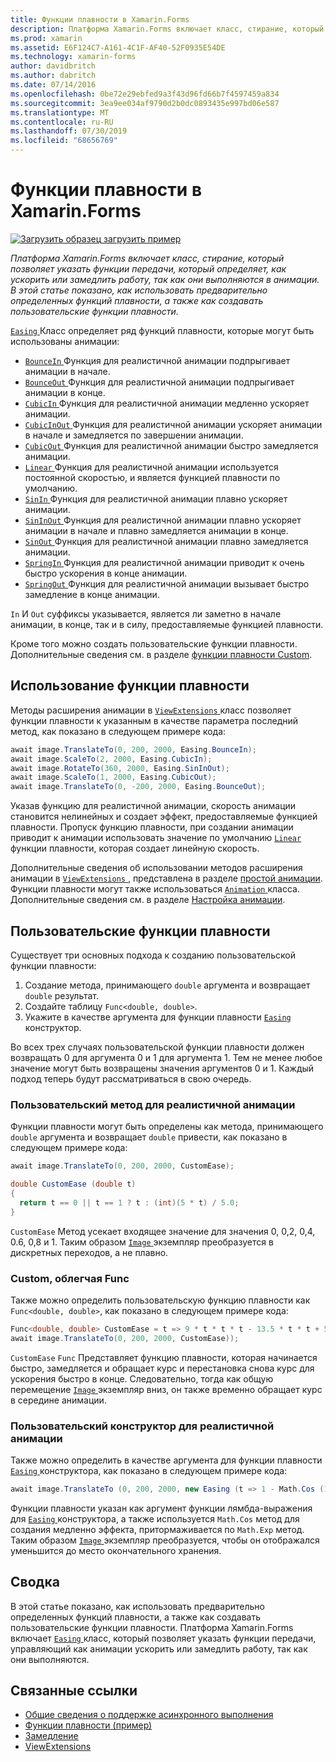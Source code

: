 ```yaml
---
title: Функции плавности в Xamarin.Forms
description: Платформа Xamarin.Forms включает класс, стирание, который позволяет указать функции передачи, который определяет, как ускорить или замедлить работу, так как они выполняются в анимации. В этой статье показано, как использовать предварительно определенных функций плавности, а также как создавать пользовательские функции плавности.
ms.prod: xamarin
ms.assetid: E6F124C7-A161-4C1F-AF40-52F0935E54DE
ms.technology: xamarin-forms
author: davidbritch
ms.author: dabritch
ms.date: 07/14/2016
ms.openlocfilehash: 0be72e29ebfed9a3f43d96fd66b7f4597459a834
ms.sourcegitcommit: 3ea9ee034af9790d2b0dc0893435e997bd06e587
ms.translationtype: MT
ms.contentlocale: ru-RU
ms.lasthandoff: 07/30/2019
ms.locfileid: "68656769"
---
```

# <a name="easing-functions-in-xamarinforms"></a>Функции плавности в Xamarin.Forms

[![Загрузить образец](~/media/shared/download.png) загрузить пример](https://docs.microsoft.com/samples/xamarin/xamarin-forms-samples/userinterface-animation-easing)

_Платформа Xamarin.Forms включает класс, стирание, который позволяет указать функции передачи, который определяет, как ускорить или замедлить работу, так как они выполняются в анимации. В этой статье показано, как использовать предварительно определенных функций плавности, а также как создавать пользовательские функции плавности._


[ `Easing` ](xref:Xamarin.Forms.Easing) Класс определяет ряд функций плавности, которые могут быть использованы анимации:

- [ `BounceIn` ](xref:Xamarin.Forms.Easing.BounceIn) Функция для реалистичной анимации подпрыгивает анимации в начале.
- [ `BounceOut` ](xref:Xamarin.Forms.Easing.BounceOut) Функция для реалистичной анимации подпрыгивает анимации в конце.
- [ `CubicIn` ](xref:Xamarin.Forms.Easing.CubicIn) Функция для реалистичной анимации медленно ускоряет анимации.
- [ `CubicInOut` ](xref:Xamarin.Forms.Easing.CubicInOut) Функция для реалистичной анимации ускоряет анимации в начале и замедляется по завершении анимации.
- [ `CubicOut` ](xref:Xamarin.Forms.Easing.CubicOut) Функция для реалистичной анимации быстро замедляется анимации.
- [ `Linear` ](xref:Xamarin.Forms.Easing.Linear) Функция для реалистичной анимации используется постоянной скоростью, и является функцией плавности по умолчанию.
- [ `SinIn` ](xref:Xamarin.Forms.Easing.SinIn) Функция для реалистичной анимации плавно ускоряет анимации.
- [ `SinInOut` ](xref:Xamarin.Forms.Easing.SinInOut) Функция для реалистичной анимации плавно ускоряет анимации в начале и плавно замедляется анимации в конце.
- [ `SinOut` ](xref:Xamarin.Forms.Easing.SinOut) Функция для реалистичной анимации плавно замедляется анимации.
- [ `SpringIn` ](xref:Xamarin.Forms.Easing.SpringIn) Функция для реалистичной анимации приводит к очень быстро ускорения в конце анимации.
- [ `SpringOut` ](xref:Xamarin.Forms.Easing.SpringOut) Функция для реалистичной анимации вызывает быстро замедление в конце анимации.

`In` И `Out` суффиксы указывается, является ли заметно в начале анимации, в конце, так и в силу, предоставляемые функцией плавности.

Кроме того можно создать пользовательские функции плавности. Дополнительные сведения см. в разделе [функции плавности Custom](#customeasing).

## <a name="consuming-an-easing-function"></a>Использование функции плавности

Методы расширения анимации в [ `ViewExtensions` ](xref:Xamarin.Forms.ViewExtensions) класс позволяет функции плавности к указанным в качестве параметра последний метод, как показано в следующем примере кода:

```csharp
await image.TranslateTo(0, 200, 2000, Easing.BounceIn);
await image.ScaleTo(2, 2000, Easing.CubicIn);
await image.RotateTo(360, 2000, Easing.SinInOut);
await image.ScaleTo(1, 2000, Easing.CubicOut);
await image.TranslateTo(0, -200, 2000, Easing.BounceOut);
```

Указав функцию для реалистичной анимации, скорость анимации становится нелинейных и создает эффект, предоставляемые функцией плавности. Пропуск функцию плавности, при создании анимации приводит к анимации использовать значение по умолчанию [ `Linear` ](xref:Xamarin.Forms.Easing.Linear) функции плавности, которая создает линейную скорость.

Дополнительные сведения об использовании методов расширения анимации в [ `ViewExtensions` ](xref:Xamarin.Forms.ViewExtensions) , представлена в разделе [простой анимации](~/xamarin-forms/user-interface/animation/simple.md). Функции плавности могут также использоваться [ `Animation` ](xref:Xamarin.Forms.Animation) класса. Дополнительные сведения см. в разделе [Настройка анимации](~/xamarin-forms/user-interface/animation/custom.md).

<a name="customeasing" />

## <a name="custom-easing-functions"></a>Пользовательские функции плавности

Существует три основных подхода к созданию пользовательской функции плавности:

1. Создание метода, принимающего `double` аргумента и возвращает `double` результат.
1. Создайте таблицу `Func<double, double>`.
1. Укажите в качестве аргумента для функции плавности [ `Easing` ](xref:Xamarin.Forms.Easing) конструктор.

Во всех трех случаях пользовательской функции плавности должен возвращать 0 для аргумента 0 и 1 для аргумента 1. Тем не менее любое значение могут быть возвращены значения аргументов 0 и 1. Каждый подход теперь будут рассматриваться в свою очередь.

### <a name="custom-easing-method"></a>Пользовательский метод для реалистичной анимации

Функции плавности могут быть определены как метода, принимающего `double` аргумента и возвращает `double` привести, как показано в следующем примере кода:

```csharp
await image.TranslateTo(0, 200, 2000, CustomEase);

double CustomEase (double t)
{
  return t == 0 || t == 1 ? t : (int)(5 * t) / 5.0;
}
```

`CustomEase` Метод усекает входящее значение для значения 0, 0,2, 0,4, 0.6, 0,8 и 1. Таким образом [ `Image` ](xref:Xamarin.Forms.Image) экземпляр преобразуется в дискретных переходов, а не плавно.

### <a name="custom-easing-func"></a>Custom, облегчая Func

Также можно определить пользовательскую функцию плавности как `Func<double, double>`, как показано в следующем примере кода:

```csharp
Func<double, double> CustomEase = t => 9 * t * t * t - 13.5 * t * t + 5.5 * t;
await image.TranslateTo(0, 200, 2000, CustomEase));
```

`CustomEase` `Func` Представляет функцию плавности, которая начинается быстро, замедляется и обращает курс и перестановка снова курс для ускорения быстро в конце. Следовательно, тогда как общую перемещение [ `Image` ](xref:Xamarin.Forms.Image) экземпляр вниз, он также временно обращает курс в середине анимации.

### <a name="custom-easing-constructor"></a>Пользовательский конструктор для реалистичной анимации

Также можно определить в качестве аргумента для функции плавности [ `Easing` ](xref:Xamarin.Forms.Easing) конструктора, как показано в следующем примере кода:

```csharp
await image.TranslateTo (0, 200, 2000, new Easing (t => 1 - Math.Cos (10 * Math.PI * t) * Math.Exp (-5 * t)));
```

Функции плавности указан как аргумент функции лямбда-выражения для [ `Easing` ](xref:Xamarin.Forms.Easing) конструктора, а также используется `Math.Cos` метод для создания медленно эффекта, притормаживается по `Math.Exp` метод. Таким образом [ `Image` ](xref:Xamarin.Forms.Image) экземпляр преобразуется, чтобы он отображался уменьшится до место окончательного хранения.

## <a name="summary"></a>Сводка

В этой статье показано, как использовать предварительно определенных функций плавности, а также как создавать пользовательские функции плавности. Платформа Xamarin.Forms включает [ `Easing` ](xref:Xamarin.Forms.Easing) класс, который позволяет указать функции передачи, управляющий как анимации ускорить или замедлить работу, так как они выполняются.



## <a name="related-links"></a>Связанные ссылки

- [Общие сведения о поддержке асинхронного выполнения](~/cross-platform/platform/async.md)
- [Функции плавности (пример)](https://docs.microsoft.com/samples/xamarin/xamarin-forms-samples/userinterface-animation-easing)
- [Замедление](xref:Xamarin.Forms.Easing)
- [ViewExtensions](xref:Xamarin.Forms.ViewExtensions)
